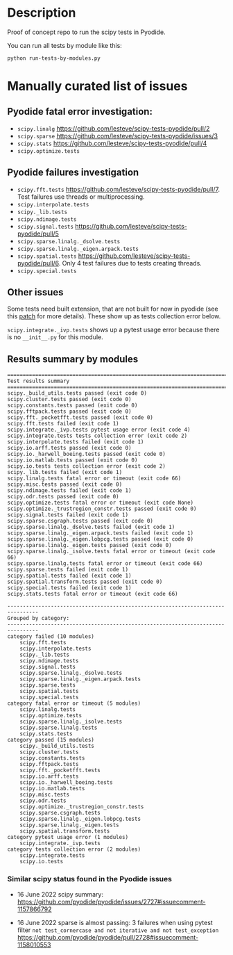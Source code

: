 # Description

Proof of concept repo to run the scipy tests in Pyodide.

You can run all tests by module like this:
```bash
python run-tests-by-modules.py
```

# Manually curated list of issues

## Pyodide fatal error investigation:

- `scipy.linalg` https://github.com/lesteve/scipy-tests-pyodide/pull/2
- `scipy.sparse` https://github.com/lesteve/scipy-tests-pyodide/issues/3
- `scipy.stats` https://github.com/lesteve/scipy-tests-pyodide/pull/4
- `scipy.optimize.tests`

## Pyodide failures investigation

- `scipy.fft.tests` https://github.com/lesteve/scipy-tests-pyodide/pull/7. Test
  failures use threads or multiprocessing.
- `scipy.interpolate.tests`
- `scipy._lib.tests`
- `scipy.ndimage.tests`
- `scipy.signal.tests` https://github.com/lesteve/scipy-tests-pyodide/pull/5
- `scipy.sparse.linalg._dsolve.tests`
- `scipy.sparse.linalg._eigen.arpack.tests`
- `scipy.spatial.tests` https://github.com/lesteve/scipy-tests-pyodide/pull/6.
  Only 4 test failures due to tests creating threads.
- `scipy.special.tests`

## Other issues

Some tests need built extension, that are not built for now in pyodide (see
this
[patch](https://github.com/pyodide/pyodide/blob/main/packages/scipy/patches/0010-skip-fortran-fails-to-link.patch)
for more details). These show up as tests collection error below.

`scipy.integrate._ivp.tests` shows up a pytest usage error because there is no
`__init__.py` for this module.

## Results summary by modules

```
================================================================================
Test results summary
================================================================================
scipy._build_utils.tests passed (exit code 0)
scipy.cluster.tests passed (exit code 0)
scipy.constants.tests passed (exit code 0)
scipy.fftpack.tests passed (exit code 0)
scipy.fft._pocketfft.tests passed (exit code 0)
scipy.fft.tests failed (exit code 1)
scipy.integrate._ivp.tests pytest usage error (exit code 4)
scipy.integrate.tests tests collection error (exit code 2)
scipy.interpolate.tests failed (exit code 1)
scipy.io.arff.tests passed (exit code 0)
scipy.io._harwell_boeing.tests passed (exit code 0)
scipy.io.matlab.tests passed (exit code 0)
scipy.io.tests tests collection error (exit code 2)
scipy._lib.tests failed (exit code 1)
scipy.linalg.tests fatal error or timeout (exit code 66)
scipy.misc.tests passed (exit code 0)
scipy.ndimage.tests failed (exit code 1)
scipy.odr.tests passed (exit code 0)
scipy.optimize.tests fatal error or timeout (exit code None)
scipy.optimize._trustregion_constr.tests passed (exit code 0)
scipy.signal.tests failed (exit code 1)
scipy.sparse.csgraph.tests passed (exit code 0)
scipy.sparse.linalg._dsolve.tests failed (exit code 1)
scipy.sparse.linalg._eigen.arpack.tests failed (exit code 1)
scipy.sparse.linalg._eigen.lobpcg.tests passed (exit code 0)
scipy.sparse.linalg._eigen.tests passed (exit code 0)
scipy.sparse.linalg._isolve.tests fatal error or timeout (exit code 66)
scipy.sparse.linalg.tests fatal error or timeout (exit code 66)
scipy.sparse.tests failed (exit code 1)
scipy.spatial.tests failed (exit code 1)
scipy.spatial.transform.tests passed (exit code 0)
scipy.special.tests failed (exit code 1)
scipy.stats.tests fatal error or timeout (exit code 66)

--------------------------------------------------------------------------------
Grouped by category:
--------------------------------------------------------------------------------
category failed (10 modules)
    scipy.fft.tests
    scipy.interpolate.tests
    scipy._lib.tests
    scipy.ndimage.tests
    scipy.signal.tests
    scipy.sparse.linalg._dsolve.tests
    scipy.sparse.linalg._eigen.arpack.tests
    scipy.sparse.tests
    scipy.spatial.tests
    scipy.special.tests
category fatal error or timeout (5 modules)
    scipy.linalg.tests
    scipy.optimize.tests
    scipy.sparse.linalg._isolve.tests
    scipy.sparse.linalg.tests
    scipy.stats.tests
category passed (15 modules)
    scipy._build_utils.tests
    scipy.cluster.tests
    scipy.constants.tests
    scipy.fftpack.tests
    scipy.fft._pocketfft.tests
    scipy.io.arff.tests
    scipy.io._harwell_boeing.tests
    scipy.io.matlab.tests
    scipy.misc.tests
    scipy.odr.tests
    scipy.optimize._trustregion_constr.tests
    scipy.sparse.csgraph.tests
    scipy.sparse.linalg._eigen.lobpcg.tests
    scipy.sparse.linalg._eigen.tests
    scipy.spatial.transform.tests
category pytest usage error (1 modules)
    scipy.integrate._ivp.tests
category tests collection error (2 modules)
    scipy.integrate.tests
    scipy.io.tests
```

### Similar scipy status found in the Pyodide issues

- 16 June 2022 scipy summary:
  https://github.com/pyodide/pyodide/issues/2727#issuecomment-1157866792

- 16 June 2022 sparse is almost passing: 3 failures when using pytest filter
  `not test_cornercase and not iterative and not test_exception`
  https://github.com/pyodide/pyodide/pull/2728#issuecomment-1158010553

